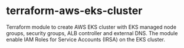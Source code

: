 # terraform-aws-eks-cluster
Terraform module to create AWS EKS cluster with EKS managed node groups, security groups, ALB controller and external DNS.  The module enable IAM Roles for Service Accounts (IRSA) on the EKS cluster.
